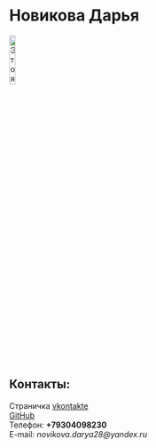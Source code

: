 <!doctype html>
<html>
<head>
<meta charset="utf-8">
<title>Моя личная страничка</title>
</head>
<body>
<left><h1>Новикова Дарья</h1></left>
<left><img alt="Это я" width=15%" src="https://sun9-8.userapi.com/c857736/v857736963/133fdf/xl51a_4SKBM.jpg"></left>
<br/>
<h2>Контакты:</h2>
Страничка <a href=https://vk.com/novikovadaria28/>vkontakte</a>
<br/>
<a href=https://https://github.com/novikovadarya>GitHub</a>
<br/>
Телефон: <b>+79304098230</b>
<br/>
E-mail: <i>novikova.darya28@yandex.ru</i>
</body>
</html>
